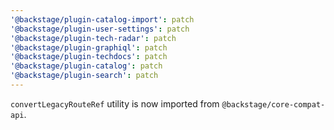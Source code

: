 ```yaml
---
'@backstage/plugin-catalog-import': patch
'@backstage/plugin-user-settings': patch
'@backstage/plugin-tech-radar': patch
'@backstage/plugin-graphiql': patch
'@backstage/plugin-techdocs': patch
'@backstage/plugin-catalog': patch
'@backstage/plugin-search': patch
---
```


`convertLegacyRouteRef` utility is now imported from `@backstage/core-compat-api`.
